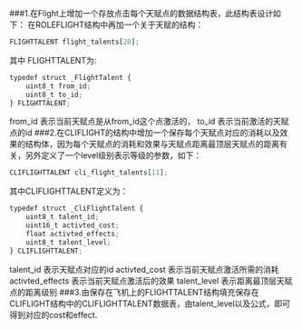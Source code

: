 ###1.在Flight上增加一个存放点击每个天赋点的数据结构表，此结构表设计如下：
在ROLEFLIGHT结构中再加一个关于天赋的结构：
```javascript
FLIGHTTALENT flight_talents[20];
```
其中 FLIGHTTALENT为:
```javascript
typedef struct _FlightTalent {
    uint8_t from_id;
    uint8_t to_id;
} FLIGHTTALENT;
```
from_id 表示当前天赋点是从from_id这个点激活的，
to_id 表示当前激活的天赋点的id
###2.在CLIFLIGHT的结构中增加一个保存每个天赋点对应的消耗以及效果的结构体，因为每个天赋点的消耗和效果与天赋点距离最顶层天赋点的距离有关，另外定义了一个level级别表示等级的参数，如下：
```javascript
CLIFLIGHTTALENT cli_flight_talents[11];
```
其中CLIFLIGHTTALENT定义为：
```javascript
typedef struct _CliFlightTalent {
    uint8_t talent_id;
    uint16_t activted_cost;
    float activted_effects;
    uint8_t talent_level;
} CLIFLIGHTTALENT;
```
talent_id 表示天赋点对应的id
activted_cost 表示当前天赋点激活所需的消耗
activted_effects 表示当前天赋点激活后的效果
talent_level 表示距离最顶层天赋点的距离级别
###3.由保存在飞机上的FLIGHTTALENT结构填充保存在CLIFLIGHT结构中的CLIFLIGHTTALENT数据表，由talent_level以及公式，即可得到对应的cost和effect.